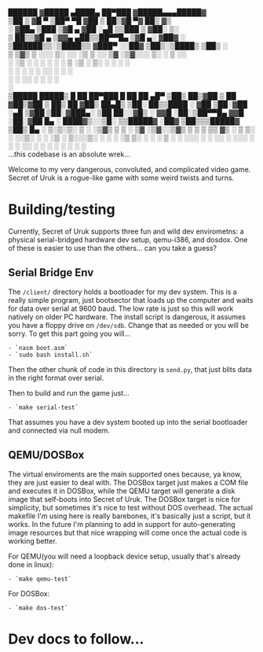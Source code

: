   ██████ ▓█████  ▄████▄   ██▀███  ▓█████▄▄▄█████▓     
▒██    ▒ ▓█   ▀ ▒██▀ ▀█  ▓██ ▒ ██▒▓█   ▀▓  ██▒ ▓▒     
░ ▓██▄   ▒███   ▒▓█    ▄ ▓██ ░▄█ ▒▒███  ▒ ▓██░ ▒░     
  ▒   ██▒▒▓█  ▄ ▒▓▓▄ ▄██▒▒██▀▀█▄  ▒▓█  ▄░ ▓██▓ ░      
▒██████▒▒░▒████▒▒ ▓███▀ ░░██▓ ▒██▒░▒████▒ ▒██▒ ░      
▒ ▒▓▒ ▒ ░░░ ▒░ ░░ ░▒ ▒  ░░ ▒▓ ░▒▓░░░ ▒░ ░ ▒ ░░        
░ ░▒  ░ ░ ░ ░  ░  ░  ▒     ░▒ ░ ▒░ ░ ░  ░   ░         
░  ░  ░     ░   ░          ░░   ░    ░    ░           
      ░     ░  ░░ ░         ░        ░  ░             
                ░                                     
 ▒█████    █████▒    █    ██  ██▀███   █    ██  ██ ▄█▀
▒██▒  ██▒▓██   ▒     ██  ▓██▒▓██ ▒ ██▒ ██  ▓██▒ ██▄█▒ 
▒██░  ██▒▒████ ░    ▓██  ▒██░▓██ ░▄█ ▒▓██  ▒██░▓███▄░ 
▒██   ██░░▓█▒  ░    ▓▓█  ░██░▒██▀▀█▄  ▓▓█  ░██░▓██ █▄ 
░ ████▓▒░░▒█░       ▒▒█████▓ ░██▓ ▒██▒▒▒█████▓ ▒██▒ █▄
░ ▒░▒░▒░  ▒ ░       ░▒▓▒ ▒ ▒ ░ ▒▓ ░▒▓░░▒▓▒ ▒ ▒ ▒ ▒▒ ▓▒
  ░ ▒ ▒░  ░         ░░▒░ ░ ░   ░▒ ░ ▒░░░▒░ ░ ░ ░ ░▒ ▒░
░ ░ ░ ▒   ░ ░        ░░░ ░ ░   ░░   ░  ░░░ ░ ░ ░ ░░ ░ 
    ░ ░                ░        ░        ░     ░  ░   
...this codebase is an absolute wrek...

Welcome to my very dangerous, convoluted, and complicated video game. Secret of Uruk is a rogue-like game with some weird twists and turns.

# Building/testing
Currently, Secret of Uruk supports three fun and wild dev envirometns: a physical serial-bridged hardware dev setup, qemu-i386, and dosdox. One of these is easier to use than the others... can you take a guess?

## Serial Bridge Env
The `/client/` directory holds a bootloader for my dev system. This is a really simple program, just bootsector that loads up the computer and waits for data over serial at 9600 baud. The low rate is just so this will work natively on older PC hardware. The install script is dangerous, it assumes you have a floppy drive on `/dev/sdb`. Change that as needed or you will be sorry. To get this part going you will...

	- `nasm boot.asm`
	- `sudo bash install.sh`

Then the other chunk of code in this directory is `send.py`, that just blits data in the right format over serial.

Then to build and run the game just...

	- `make serial-test`

That assumes you have a dev system booted up into the serial bootloader and connected via null modem.

## QEMU/DOSBox
The virtual enviroments are the main supported ones because, ya know, they are just easier to deal with. The DOSBox target just makes a COM file and executes it in DOSBox, while the QEMU target will generate a disk image that self-boots into Secret of Uruk. The DOSBox target is nice for simplicity, but sometimes it's nice to test without DOS overhead. The actual makefile I'm using here is really barebones, it's basically just a script, but it works. In the future I'm planning to add in support for auto-generating image resources but that nice wrapping will come once the actual code is working better.

For QEMU(you will need a loopback device setup, usually that's already done in linux):

    - `make qemu-test`

For DOSBox:

    - `make dos-test`

# Dev docs to follow...